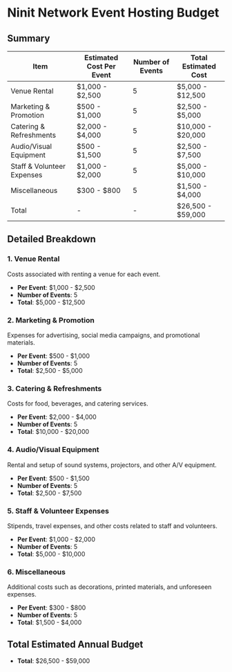 # Ninit Network Event Hosting Budget

## Summary
| Item                       | Estimated Cost Per Event | Number of Events | Total Estimated Cost |
| -------------------------- | ------------------------ | ---------------- | -------------------- |
| Venue Rental               | $1,000 - $2,500          | 5                | $5,000 - $12,500     |
| Marketing & Promotion      | $500 - $1,000            | 5                | $2,500 - $5,000      |
| Catering & Refreshments    | $2,000 - $4,000          | 5                | $10,000 - $20,000    |
| Audio/Visual Equipment     | $500 - $1,500            | 5                | $2,500 - $7,500      |
| Staff & Volunteer Expenses | $1,000 - $2,000          | 5                | $5,000 - $10,000     |
| Miscellaneous              | $300 - $800              | 5                | $1,500 - $4,000      |
| Total                      | -                        | -                | $26,500 - $59,000    |

## Detailed Breakdown

### 1. Venue Rental
Costs associated with renting a venue for each event.
- **Per Event**: $1,000 - $2,500
- **Number of Events**: 5
- **Total**: $5,000 - $12,500

### 2. Marketing & Promotion
Expenses for advertising, social media campaigns, and promotional materials.
- **Per Event**: $500 - $1,000
- **Number of Events**: 5
- **Total**: $2,500 - $5,000

### 3. Catering & Refreshments
Costs for food, beverages, and catering services.
- **Per Event**: $2,000 - $4,000
- **Number of Events**: 5
- **Total**: $10,000 - $20,000

### 4. Audio/Visual Equipment
Rental and setup of sound systems, projectors, and other A/V equipment.
- **Per Event**: $500 - $1,500
- **Number of Events**: 5
- **Total**: $2,500 - $7,500

### 5. Staff & Volunteer Expenses
Stipends, travel expenses, and other costs related to staff and volunteers.
- **Per Event**: $1,000 - $2,000
- **Number of Events**: 5
- **Total**: $5,000 - $10,000

### 6. Miscellaneous
Additional costs such as decorations, printed materials, and unforeseen expenses.
- **Per Event**: $300 - $800
- **Number of Events**: 5
- **Total**: $1,500 - $4,000

## Total Estimated Annual Budget
- **Total**: $26,500 - $59,000

